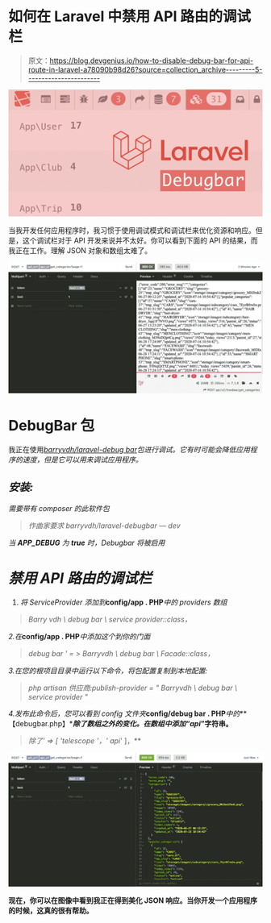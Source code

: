# 如何在 Laravel 中禁用 API 路由的调试栏

> 原文：<https://blog.devgenius.io/how-to-disable-debug-bar-for-api-route-in-laravel-a78090b98d26?source=collection_archive---------5----------------------->

![](img/6450a6b6643c4a4b4957254cefb95452.png)

当我开发任何应用程序时，我习惯于使用调试模式和调试栏来优化资源和响应。但是，这个调试栏对于 API 开发来说并不太好。你可以看到下面的 API 的结果，而我正在工作。理解 JSON 对象和数组太难了。

![](img/b47cdbe2182d6769e2514aaae68e1932.png)

# DebugBar 包

我正在使用[*barryvdh/laravel-debug bar*](https://github.com/barryvdh/laravel-debugbar)*包进行调试。它有时可能会降低应用程序的速度，但是它可以用来调试应用程序。*

## *安装:*

*需要带有 composer 的此软件包*

> *作曲家要求 barryvdh/laravel-debugbar — dev*

*当 ***APP_DEBUG*** 为 ***true*** 时，Debugbar 将被启用*

# *禁用 API 路由的调试栏*

1.  *将 *ServiceProvider* 添加到***config/app . PHP***中的 providers 数组*

> *Barry vdh \ debug bar \ service provider::class，*

*2.在***config/app . PHP***中添加这个到你的门面*

> *debug bar ' = > Barryvdh \ debug bar \ Facade::class，*

*3.在您的根项目目录中运行以下命令，将包配置复制到本地配置:*

> *php artisan 供应商:publish-provider = " Barryvdh \ debug bar \ service provider "*

*4.发布此命令后，您可以看到 config 文件夹***config/debug bar . PHP***中的***【debugbar.php】****除了数组之外的变化。在数组中添加“api*”字符串。**

> **除了' => [ 'telescope* '，' api*' ]，**

**![](img/8e9930164822085c443c6d0ffa646d5f.png)**

**现在，你可以在图像中看到我正在得到美化 JSON 响应。当你开发一个应用程序的时候，这真的很有帮助。**